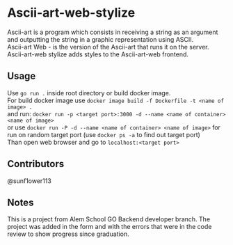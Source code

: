 # Ascii-art-web-stylize
Ascii-art is a program which consists in receiving a string as an argument and outputting the string in a graphic representation using ASCII.<br /> 
Ascii-art Web - is the version of the Ascii-art that runs it on the server.<br />
Ascii-art-web stylize adds styles to the Ascii-art-web frontend.
## Usage
Use `go run .` inside root directory or build docker image.<br /> 
For build docker image use `docker image build -f Dockerfile -t <name of image> .`<br /> and run: `docker run -p <target port>:3000 -d --name <name of container> <name of image>`<br /> or use `docker run -P -d --name <name of container> <name of image>` for run on random target port (use `docker ps -a` to find out target port)<br />
Than open web browser and go to `localhost:<target port>`

## Contributors
@sunf1ower113

## Notes
This is a project from Alem School GO Backend developer branch.
The project was added in the form and with the errors that were in the code review to show progress since graduation.

